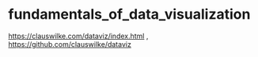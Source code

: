 # fundamentals_of_data_visualization
https://clauswilke.com/dataviz/index.html , https://github.com/clauswilke/dataviz
